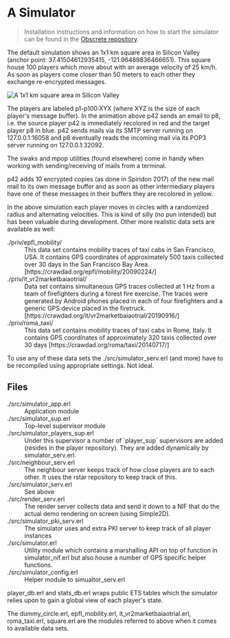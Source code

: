 # A Simulator

> Installation instructions and information on how to start the
> simulator can be found in the [Obscrete
> repository](https://github.com/obscrete/obscrete/blob/master/README.md).

The default simulation shows an 1x1 km square area in Silicon Valley
(anchor point: 37.41504612935415, -121.96489836466651). This square
house 100 players which move about with an average velocity of 25
km/h. As soon as players come closer than 50 meters to each other they
exchange re-encrypted messages.

![A 1x1 km square area in Silicon Valley](https://github.com/obscrete/obscrete/blob/master/doc/simulation.gif?raw=true)

The players are labeled p1-p100:XYX (where XYZ is the size of each
player's message buffer). In the animation above p42 sends an email to
p8, i.e. the source player p42 is immediately recolored in red and
the target player p8 in blue. p42 sends mails via its SMTP server
running on 127.0.0.1:16058 and p8 eventually reads the incoming mail
via its POP3 server running on 127.0.0.1:32092.

The swaks and mpop utilities (found elsewhere) come in handy when
working with sending/receiving of mails from a terminal.

p42 adds 10 encrypted copies (as done in Spiridon 2017) of the new
mail mail to its own message buffer and as soon as other intermediary
players have one of these messages in their buffers they are recolored
in yellow.

In the above simulation each player moves in circles with a randomized
radius and alternating velocities. This is kind of silly (no pun
intended) but has been valuable during development. Other more
realistic data sets are available as well: 

<dl>
  <dt>./priv/epfl_mobility/</dt>
  <dd>This data set contains mobility traces of taxi cabs in San Francisco, USA. It contains GPS coordinates of approximately 500 taxis collected over 30 days in the San Francisco Bay Area. [https://crawdad.org/epfl/mobility/20090224/]</dd>
  <dt>./priv/it_vr2marketbaiaotrial/</dt>
  <dd>Data set contains simultaneous GPS traces collected at 1 Hz from a team of firefighters during a forest fire exercise. The traces were generated by Android phones placed in each of four firefighters and a generic GPS device placed in the firetruck. [https://crawdad.org/it/vr2marketbaiaotrial/20190916/]</dd>
  <dt>./priv/roma_taxi/</dt>
  <dd>This data set contains mobility traces of taxi cabs in Rome, Italy. It contains GPS coordinates of approximately 320 taxis collected over 30 days [https://crawdad.org/roma/taxi/20140717/]</dd>
</dl>

To use any of these data sets the ./src/simulator_serv.erl (and more) have to be recompiled using appropriate settings. Not ideal.

## Files

<dl>
  <dt>./src/simulator_app.erl</dt>
  <dd>Application module</dd>
  <dt>./src/simulator_sup.erl</dt>
  <dd>Top-level supervisor module</dd>
  <dt>./src/simulator_players_sup.erl</dt>
  <dd>Under this supervisor a number of `player_sup` supervisors are
  added (resides in the player repository). They are added dynamically
  by simulator_serv.erl.</dd>
  <dt>./src/neighbour_serv.erl</dt>
  <dd>The neighbour server keeps track of how close players are to
  each other. It uses the rstar repository to keep track of this.</dd>
  <dt>./src/simulator_serv.erl</dt>
  <dd>See above</dd>
  <dt>./src/render_serv.erl</dt>
  <dd>The render server collects data and send it down to a NIF that
  do the actual demo rendering on screen (using Simple2D).</dd>
  <dt>./src/simulator_pki_serv.erl</dt>
  <dd>The simulator uses and extra PKI server to keep track of all
  player instances</dd>
  <dt>./src/simulator.erl</dt>
  <dd>Utility module which contains a marshalling API on top of
  function in simulator_nif.erl but also house a number of GPS
  specific helper functions.</dd>
  <dt>./src/simulator_config.erl</dd>
  <dd>Helper module to simualtor_serv.erl</dd>

player_db.erl and stats_db.erl wraps public ETS tables which the
simulator relies upon to gain a global view of each player's state.

The dummy_circle.erl, epfl_mobility.erl, it_vr2marketbaiaotrial.erl,
roma_taxi.erl, square.erl are the modules referred to above when it
comes to available data sets.
